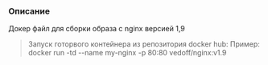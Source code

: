 ### Описание
Докер файл для сборки образа с nginx версией 1,9
> Запуск готорвого контейнера из репозитория docker hub:
Пример:
> docker run -td --name my-nginx -p 80:80 vedoff/nginx:v1.9
